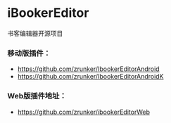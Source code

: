 # iBookerEditor
书客编辑器开源项目

### 移动版插件：
- https://github.com/zrunker/IbookerEditorAndroid
- https://github.com/zrunker/IbookerEditorAndroidK

### Web版插件地址：
- https://github.com/zrunker/ibookerEditorWeb



